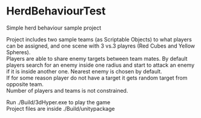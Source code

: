 # HerdBehaviourTest
Simple herd behaviour sample project  
  
Project includes two sample teams (as Scriptable Objects) to what players can be assigned, and one scene with 3 vs.3 playres (Red Cubes and Yellow Spheres).  
Players are able to share enemy targets between team mates. By default players search for an enemy inside one radius and start to attack an enemy if it is inside another one. Nearest enemy is chosen by default.  
If for some reason player do not have a target it gets random target from opposite team.  
Number of players and teams is not constrained.  

Run ./Build/3dHyper.exe to play the game  
Project files are inside ./Build/unitypackage